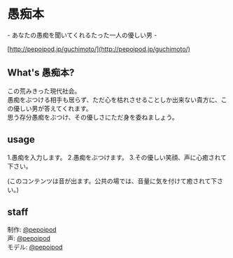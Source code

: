 # 愚痴本
\- あなたの愚痴を聞いてくれるたった一人の優しい男 \-

[http://pepoipod.jp/guchimoto/](http://pepoipod.jp/guchimoto/)

## What's  愚痴本?

この荒みきった現代社会。    
愚痴をぶつける相手も居らず、ただ心を枯れさせることしか出来ない貴方に、この優しい男が答えてくれます。    
思う存分愚痴をぶつけ、その優しさにただ身を委ねましょう。

## usage

1.愚痴を入力します。
2.愚痴をぶつけます。
3.その優しい笑顔、声に心癒されて下さい。


(このコンテンツは音が出ます。公共の場では、音量に気を付けて癒されて下さい。)


## staff

制作: [@pepoipod](https://github.com/pepoipod/)    
声: [@pepoipod](https://github.com/pepoipod/)    
モデル: [@pepoipod](https://github.com/pepoipod/)    

